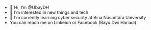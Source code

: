 - 👋 Hi, I’m @UbayDH
- 👀 I’m interested in new things and tech
- 🌱 I’m currently learning cyber security at Bina Nusantara University
- You can reach me on Linkeidn or Facebook (Bayu Dwi Hariadi)
